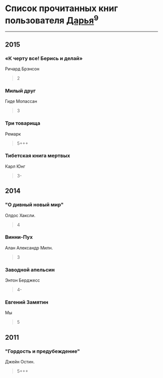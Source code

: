# Список прочитанных книг пользователя [Дарья](http://vk.com/id271743161)<sup>9</sup>
---

## 2015

### «К черту все! Берись и делай»
Ричард Брэнсон
> 2


### Милый друг
Гиде Мопассан
> 3


### Три товарища
Ремарк
> 5+++


### Тибетская книга мертвых
Карл Юнг
> 3-



## 2014

### "О дивный новый мир"
Олдос Хаксли.
> 4


### Винни-Пух
Алан Александр Милн.
> 3


### Заводной апельсин
Энтон Берджесс
> 4-


### Евгений Замятин
Мы
> 5



## 2011

### "Гордость и предубеждение"
Джейн Остин.
> 5+++



